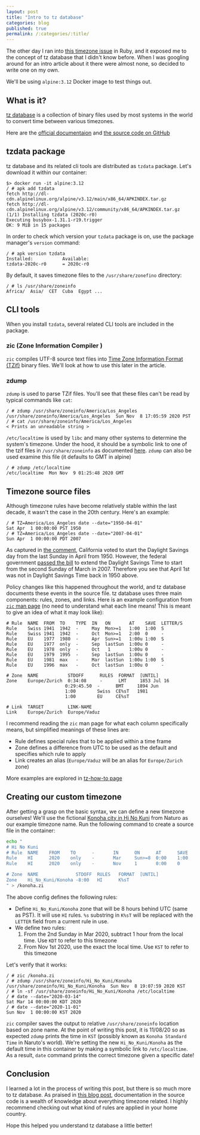 ```yaml
---
layout: post
title: "Intro to tz database"
categories: blog
published: true
permalink: /:categories/:title/
---
```


The other day I ran into [this timezone issue](https://github.com/tzinfo/tzinfo/issues/120) in Ruby, and it exposed me to the concept of tz database that I didn't know before. When I was googling around for an intro article about it there were almost none, so decided to write one on my own.

We'll be using `alpine:3.12` Docker image to test things out.

## What is it?

[tz database](https://en.wikipedia.org/wiki/Tz_database) is a collection of binary files used by most systems in the world to convert time between various timezones.

Here are the [official documentaion](https://data.iana.org/time-zones/tz-link.html) and [the source code on GitHub](https://github.com/eggert/tz)

## tzdata package

tz database and its related cli tools are distributed as `tzdata` package. Let's download it within our container:

```
$> docker run -it alpine:3.12
/ # apk add tzdata
fetch http://dl-cdn.alpinelinux.org/alpine/v3.12/main/x86_64/APKINDEX.tar.gz
fetch http://dl-cdn.alpinelinux.org/alpine/v3.12/community/x86_64/APKINDEX.tar.gz
(1/1) Installing tzdata (2020c-r0)
Executing busybox-1.31.1-r19.trigger
OK: 9 MiB in 15 packages
```

In order to check which version your `tzdata` package is on, use the package manager's `version` command:

```
/ # apk version tzdata
Installed:           Available:
tzdata-2020c-r0      = 2020c-r0
```

By default, it saves timezone files to the `/usr/share/zonefino` directory:

```
/ # ls /usr/share/zoneinfo
Africa/  Asia/  CET  Cuba  Egypt ...
```

## CLI tools

When you install `tzdata`, several related CLI tools are included in the package.

### zic (Zone Information Compiler )

`zic` compiles UTF-8 source text files into [Time Zone Information Format (TZif)](https://man7.org/linux/man-pages/man5/tzfile.5.html
) binary files. We'll look at how to use this later in the article.

### zdump

`zdump` is used to parse TZif files. You'll see that these files can't be read by typical commands like `cat`:

```
/ # zdump /usr/share/zoneinfo/America/Los_Angeles
/usr/share/zoneinfo/America/Los_Angeles  Sun Nov  8 17:05:59 2020 PST
/ # cat /usr/share/zoneinfo/America/Los_Angeles
< Prints an unreadable string >
```

`/etc/localtime` is used by `libc` and many other systems to determine the system's timezone. Under the hood, it should be a symbolic link to one of the tzif files in `/usr/share/zoneinfo` as documented [here](https://www.freedesktop.org/software/systemd/man/localtime.html). `zdump` can also be used examine this file (it defaults to GMT in alpine)

```
/ # zdump /etc/localtime
/etc/localtime  Mon Nov  9 01:25:48 2020 GMT
```

## Timezone source files

Although timezone rules have become relatively stable within the last decade, it wasn't the case in the 20th century. Here's an example:

```
/ # TZ=America/Los_Angeles date --date="1950-04-01"
Sat Apr  1 00:00:00 PST 1950
/ # TZ=America/Los_Angeles date --date="2007-04-01"
Sun Apr  1 00:00:00 PDT 2007
```

As captured in [the comment](https://github.com/eggert/tz/blob/beba17f43925823308c6f7f0d5ca9b52d00d351f/northamerica#L525), California voted to start the Daylight Savings day from the last Sunday in April from 1950. However, the federal government [passed the bill](https://en.wikipedia.org/wiki/Daylight_saving_time_in_the_United_States#2005%E2%80%932009:_Second_extension) to extend the Daylight Savings Time to start from the second Sunday of March in 2007. Therefore you see that April 1st was not in Daylight Savings Time back in 1950 above.

Policy changes like this happened throughout the world, and tz database documents these events in the source file. tz database uses three main components: rules, zones, and links. Here is an example configuration from [`zic` man page](https://man7.org/linux/man-pages/man8/zic.8.html) (no need to understand what each line means! This is meant to give an idea of what it may look like):

```
# Rule  NAME  FROM  TO    TYPE  IN   ON       AT    SAVE  LETTER/S
Rule    Swiss 1941  1942  -     May  Mon>=1   1:00  1:00  S
Rule    Swiss 1941  1942  -     Oct  Mon>=1   2:00  0     -
Rule    EU    1977  1980  -     Apr  Sun>=1   1:00u 1:00  S
Rule    EU    1977  only  -     Sep  lastSun  1:00u 0     -
Rule    EU    1978  only  -     Oct   1       1:00u 0     -
Rule    EU    1979  1995  -     Sep  lastSun  1:00u 0     -
Rule    EU    1981  max   -     Mar  lastSun  1:00u 1:00  S
Rule    EU    1996  max   -     Oct  lastSun  1:00u 0     -

# Zone  NAME           STDOFF      RULES  FORMAT  [UNTIL]
Zone    Europe/Zurich  0:34:08     -      LMT     1853 Jul 16
                      0:29:45.50  -      BMT     1894 Jun
                      1:00        Swiss  CE%sT   1981
                      1:00        EU     CE%sT

# Link  TARGET         LINK-NAME
Link    Europe/Zurich  Europe/Vaduz
```

I recommend reading the `zic` man page for what each column specifically means, but simplified meanings of these lines are:
- Rule defines special rules that to be applied within a time frame
- Zone defines a difference from UTC to be used as the default and specifies which rule to apply
- Link creates an alias (`Europe/Vaduz` will be an alias for `Europe/Zurich` zone)

More examples are explored in [tz-how-to page](https://data.iana.org/time-zones/tz-how-to.html)

## Creating our custom timezone

After getting a grasp on the basic syntax, we can define a new timezone ourselves! We'll use the fictional [Konoha city in Hi No Kuni](https://naruto.fandom.com/wiki/Land_of_Fire) from Naturo as our example timezone name. Run the following command to create a source file in the container:

```sh
echo "
# Hi No Kuni
# Rule  NAME    FROM    TO      -       IN      ON      AT      SAVE    LETTER/S
Rule    HI      2020    only    -       Mar     Sun>=8  0:00    1:00    D
Rule    HI      2020    only    -       Nov     1       0:00    0       S

# Zone  NAME              STDOFF  RULES   FORMAT  [UNTIL]
Zone    Hi_No_Kuni/Konoha -8:00   HI      K%sT
" > /konoha.zi
```

The above config defines the following rules:
- Define `Hi_No_Kuni/Konoha` zone that will be 8 hours behind UTC (same as PST). It will use `HI` rules. `%s` substring in `K%sT` will be replaced with the `LETTER` field from a current rule in use.
- We define two rules:
  1. From the 2nd Sunday in Mar 2020, subtract 1 hour from the local time. Use `KDT` to refer to this timezone
  2. From Nov 1st 2020, use the exact the local time. Use `KST` to refer to this timezone

Let's verify that it works:

```
/ # zic /konoha.zi
/ # zdump /usr/share/zoneinfo/Hi_No_Kuni/Konoha
/usr/share/zoneinfo/Hi_No_Kuni/Konoha  Sun Nov  8 19:07:59 2020 KST
/ # ln -sf /usr/share/zoneinfo/Hi_No_Kuni/Konoha /etc/localtime
/ # date --date="2020-03-14"
Sat Mar 14 00:00:00 KDT 2020
/ # date --date="2020-11-01"
Sun Nov  1 00:00:00 KST 2020
```

`zic` compiler saves the output to relative `/usr/share/zoneinfo` location based on zone name. At the point of writing this post, it is 11/08/20 so as expected `zdump` prints the time in `KST` (possibly known as `Konoha Standard Time` in Naruto's world). We're setting the new `Hi_No_Kuni/Konoha` as the default time in this container by making a symbolic link to `/etc/localtime`. As a result, `date` command prints the correct timezone given a specific date!

## Conclusion
I learned a lot in the process of writing this post, but there is so much more to tz database. As praised in [this blog post](https://blog.jonudell.net/2009/10/23/a-literary-appreciation-of-the-olsonzoneinfotz-database/), documentation in the source code is a wealth of knowledge about everything timezone related. I highly recommend checking out what kind of rules are applied in your home country.

Hope this helped you understand tz database a little better!
